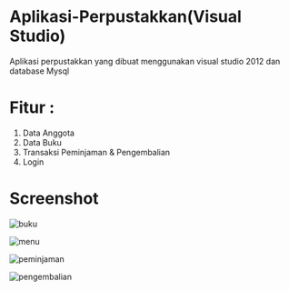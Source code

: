 # Aplikasi-Perpustakkan(Visual Studio)
 Aplikasi perpustakkan yang dibuat menggunakan visual studio 2012 dan database Mysql
 
# Fitur :
 1. Data Anggota
 2. Data Buku
 3. Transaksi Peminjaman & Pengembalian
 4. Login
 
 # Screenshot
![buku](https://user-images.githubusercontent.com/33270746/69979676-4f059b80-1561-11ea-94d5-2d8e0c066962.png)

![menu](https://user-images.githubusercontent.com/33270746/69979677-4f059b80-1561-11ea-8430-ba17a2381d13.png)

![peminjaman](https://user-images.githubusercontent.com/33270746/69979678-4f9e3200-1561-11ea-9cbd-e19f478fed9f.png)

![pengembalian](https://user-images.githubusercontent.com/33270746/69979679-4f9e3200-1561-11ea-85d7-ae5936eb9c30.png)

 
